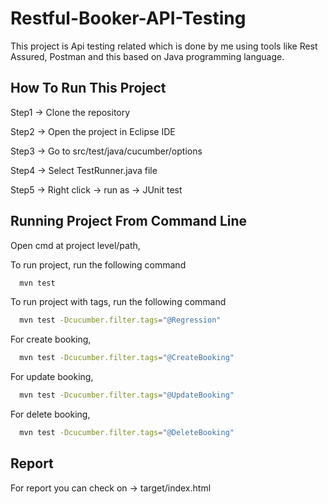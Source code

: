 
# Restful-Booker-API-Testing

This project is Api testing related which is done by me using tools like Rest Assured, Postman and this based on Java programming language.


## How To Run This Project

Step1 -> Clone the repository

Step2 -> Open the project in Eclipse IDE

Step3 -> Go to src/test/java/cucumber/options

Step4 -> Select TestRunner.java file 

Step5 -> Right click -> run as -> JUnit test

## Running Project From Command Line

Open cmd at project level/path,

To run project, run the following command

```bash
  mvn test
```

To run project with tags, run the following command

```bash
  mvn test -Dcucumber.filter.tags="@Regression"
```

For create booking,

```bash
  mvn test -Dcucumber.filter.tags="@CreateBooking"
```

For update booking,

```bash
  mvn test -Dcucumber.filter.tags="@UpdateBooking"
```

For delete booking,

```bash
  mvn test -Dcucumber.filter.tags="@DeleteBooking"
```


## Report

For report you can check on -> target/index.html
